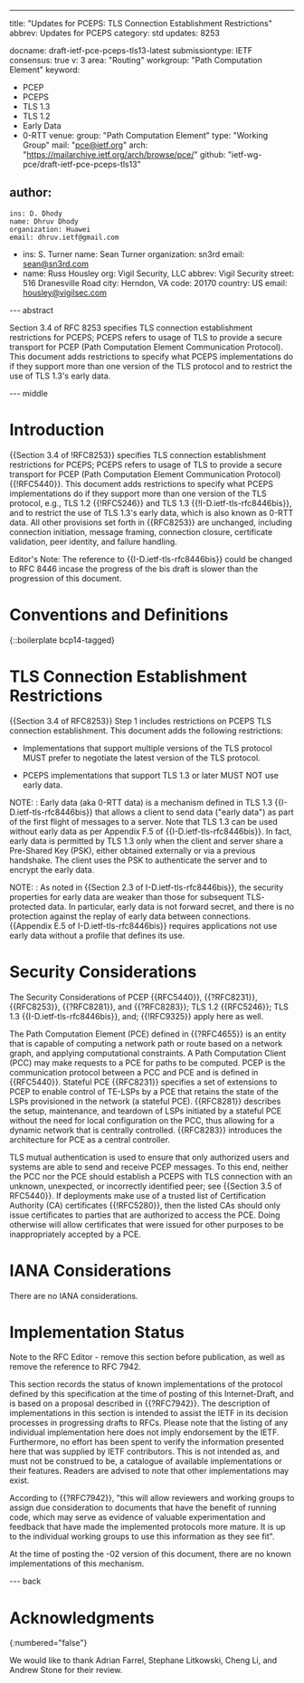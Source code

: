 ---
title: "Updates for PCEPS: TLS Connection Establishment Restrictions"
abbrev: Updates for PCEPS
category: std
updates: 8253

docname: draft-ietf-pce-pceps-tls13-latest
submissiontype: IETF
consensus: true
v: 3
area: "Routing"
workgroup: "Path Computation Element"
keyword:
 - PCEP
 - PCEPS
 - TLS 1.3
 - TLS 1.2
 - Early Data
 - 0-RTT
venue:
  group: "Path Computation Element"
  type: "Working Group"
  mail: "pce@ietf.org"
  arch: "https://mailarchive.ietf.org/arch/browse/pce/"
  github: "ietf-wg-pce/draft-ietf-pce-pceps-tls13"

author:
 -
    ins: D. Dhody
    name: Dhruv Dhody
    organization: Huawei
    email: dhruv.ietf@gmail.com
 -
    ins: S. Turner
    name: Sean Turner
    organization: sn3rd
    email: sean@sn3rd.com
 -
    name: Russ Housley
    org: Vigil Security, LLC
    abbrev: Vigil Security
    street: 516 Dranesville Road
    city: Herndon, VA
    code: 20170
    country: US
    email: housley@vigilsec.com

--- abstract

Section 3.4 of RFC 8253 specifies TLS connection establishment restrictions
for PCEPS; PCEPS refers to usage of TLS to provide a secure transport for
PCEP (Path Computation Element Communication Protocol).  This document adds
restrictions to specify what PCEPS implementations do if they support
more than one version of the TLS protocol and to restrict the use of
TLS 1.3's early data.


--- middle

# Introduction

{{Section 3.4 of !RFC8253}} specifies TLS connection establishment
restrictions for PCEPS; PCEPS refers to usage of TLS to
provide a secure transport for PCEP (Path Computation Element
Communication Protocol) {{!RFC5440}}.  This document adds restrictions to specify
what PCEPS implementations do if they support more than one version of
the TLS protocol, e.g., TLS 1.2 {{!RFC5246}} and
TLS 1.3 {{!I-D.ietf-tls-rfc8446bis}}, and to restrict the use of
TLS 1.3's early data, which is also known as 0-RTT data. All other
provisions set forth in {{RFC8253}} are unchanged, including connection
initiation, message framing, connection closure, certificate validation,
peer identity, and failure handling.

<aside markdown="block">
  Editor's Note: The reference to {{I-D.ietf-tls-rfc8446bis}} could
  be changed to RFC 8446 incase the progress of the bis draft is
  slower than the progression of this document.
</aside>


# Conventions and Definitions

{::boilerplate bcp14-tagged}


# TLS Connection Establishment Restrictions

{{Section 3.4 of RFC8253}} Step 1 includes restrictions on PCEPS TLS connection
establishment. This document adds the following restrictions:

* Implementations that support multiple versions of the TLS protocol MUST
prefer to negotiate the latest version of the TLS protocol.

* PCEPS implementations that support TLS 1.3 or later MUST NOT use early data.

NOTE:
: Early data (aka 0-RTT data) is a mechanism defined in TLS 1.3
  {{I-D.ietf-tls-rfc8446bis}} that allows a client to send data ("early
  data") as part of the first flight of messages to a server.  Note
  that TLS 1.3 can be used without early data as per Appendix F.5 of
  {{I-D.ietf-tls-rfc8446bis}}.  In fact, early data is permitted by TLS
  1.3 only when the client and server share a Pre-Shared Key (PSK),
  either obtained externally or via a previous handshake.  The client
  uses the PSK to authenticate the server and to encrypt the early
  data.

NOTE:
: As noted in {{Section 2.3 of I-D.ietf-tls-rfc8446bis}}, the security
  properties for early data are weaker than those for subsequent TLS-
  protected data.  In particular, early data is not forward secret, and
  there is no protection against the replay of early data between
  connections.  {{Appendix E.5 of I-D.ietf-tls-rfc8446bis}} requires
  applications not use early data without a profile that defines its
  use.

# Security Considerations

The Security Considerations of PCEP {{RFC5440}}, {{?RFC8231}}, {{RFC8253}},
{{?RFC8281}}, and {{?RFC8283}}; TLS 1.2 {{RFC5246}}; TLS 1.3 {{I-D.ietf-tls-rfc8446bis}},
and; {{!RFC9325}} apply here as well.

The Path Computation Element (PCE) defined in {{?RFC4655}} is an entity
that is capable of computing a network path or route based on a
network graph, and applying computational constraints.  A Path
Computation Client (PCC) may make requests to a PCE for paths to be
computed. PCEP is the communication protocol between a PCC and PCE and is
defined in {{RFC5440}}. Stateful PCE {{RFC8231}} specifies a set of extensions to PCEP to
enable control of TE-LSPs by a PCE that retains the state of the LSPs
provisioned in the network (a stateful PCE).  {{RFC8281}} describes the
setup, maintenance, and teardown of LSPs initiated by a stateful PCE
without the need for local configuration on the PCC, thus allowing
for a dynamic network that is centrally controlled.  {{RFC8283}}
introduces the architecture for PCE as a central controller.

TLS mutual authentication is used to ensure that only authorized users
and systems are able to send and receive PCEP messages. To this end,
neither the PCC nor the PCE should establish a PCEPS with TLS connection
with an unknown, unexpected, or incorrectly identified peer; see
{{Section 3.5 of RFC5440}}. If deployments make use of a trusted list of
Certification Authority (CA) certificates {{!RFC5280}}, then the listed
CAs should only issue certificates to parties that are authorized to
access the PCE. Doing otherwise will allow certificates that were issued
for other purposes to be inappropriately accepted by a PCE.


# IANA Considerations

There are no IANA considerations.

# Implementation Status

<aside markdown="block">
  Note to the RFC Editor - remove this section before publication, as
  well as remove the reference to RFC 7942.
</aside>

This section records the status of known implementations of the
protocol defined by this specification at the time of posting of this
Internet-Draft, and is based on a proposal described in {{?RFC7942}}.
The description of implementations in this section is intended to
assist the IETF in its decision processes in progressing drafts to
RFCs.  Please note that the listing of any individual implementation
here does not imply endorsement by the IETF.  Furthermore, no effort
has been spent to verify the information presented here that was
supplied by IETF contributors.  This is not intended as, and must not
be construed to be, a catalogue of available implementations or their
features.  Readers are advised to note that other implementations may
exist.

According to {{?RFC7942}}, "this will allow reviewers and working groups
to assign due consideration to documents that have the benefit of
running code, which may serve as evidence of valuable experimentation
and feedback that have made the implemented protocols more mature.
It is up to the individual working groups to use this information as
they see fit".

At the time of posting the -02 version of this document, there are no
known implementations of this mechanism.


--- back

# Acknowledgments
{:numbered="false"}

We would like to thank Adrian Farrel, Stephane Litkowski, Cheng Li, and
Andrew Stone for their review.
